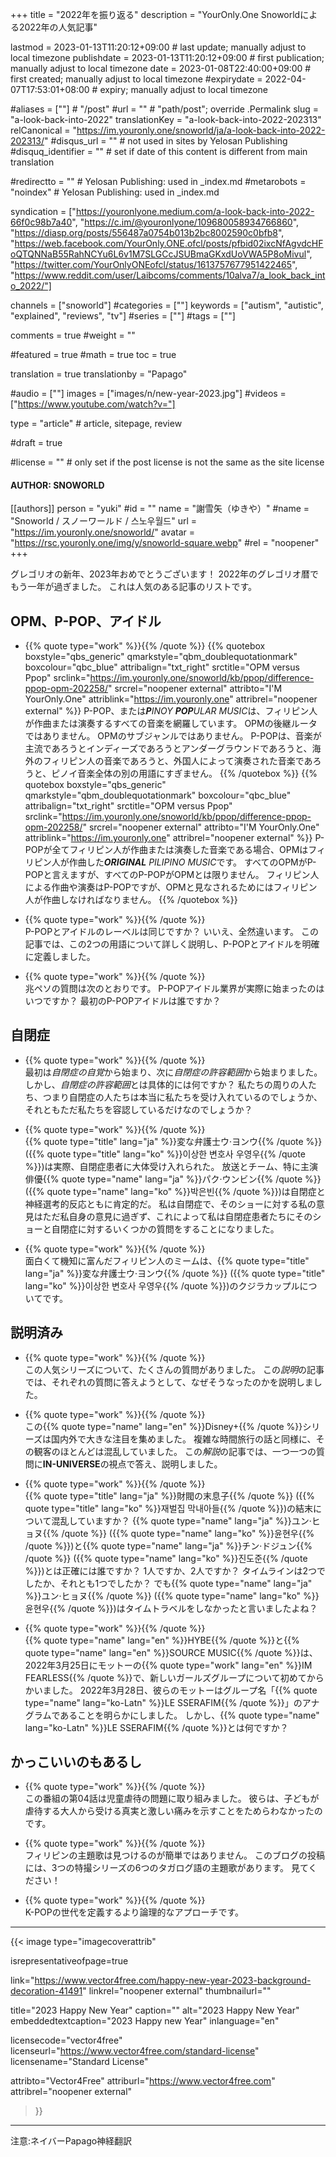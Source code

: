 +++
title = "2022年を振り返る"
description = "YourOnly.One Snoworldによる2022年の人気記事"

lastmod = 2023-01-13T11:20:12+09:00                 # last update; manually adjust to local timezone
publishdate = 2023-01-13T11:20:12+09:00             # first publication; manually adjust to local timezone
date = 2023-01-08T22:40:00+09:00                    # first created; manually adjust to local timezone
#expirydate = 2022-04-07T17:53:01+08:00              # expiry; manually adjust to local timezone

#aliases = [""]                                        # "/post"
#url = ""                                              # "path/post"; override .Permalink
slug = "a-look-back-into-2022"
translationKey = "a-look-back-into-2022-202313"
relCanonical = "https://im.youronly.one/snoworld/ja/a-look-back-into-2022-202313/"
#disqus_url = ""                                       # not used in sites by Yelosan Publishing
#disquq_identifier = ""                                # set if date of this content is different from main translation

#redirectto = ""                                       # Yelosan Publishing: used in _index.md
#metarobots = "noindex"                                # Yelosan Publishing: used in _index.md

syndication = ["https://youronlyone.medium.com/a-look-back-into-2022-66f0c98b7a40", "https://c.im/@youronlyone/109680058934766860", "https://diasp.org/posts/556487a0754b013b2bc8002590c0bfb8", "https://web.facebook.com/YourOnly.ONE.ofcl/posts/pfbid02ixcNfAgvdcHFoQTQNNaB55RahNCYu6L6v1M7SLGCcJSUBmaGKxdUoVWA5P8oMivul", "https://twitter.com/YourOnlyONEofcl/status/1613757677951422465", "https://www.reddit.com/user/Laibcoms/comments/10alva7/a_look_back_into_2022/"]

channels = ["snoworld"]
#categories = [""]
keywords = ["autism", "autistic", "explained", "reviews", "tv"]
#series = [""]
#tags = [""]

comments = true
#weight = ""

#featured = true
#math = true
toc = true

translation = true
translationby = "Papago"

#audio = [""]
images = ["images/n/new-year-2023.jpg"]
#videos = ["https://www.youtube.com/watch?v="]

type = "article"                                             # article, sitepage, review

#draft = true

#license = ""                                          # only set if the post license is not the same as the site license

#### AUTHOR: SNOWORLD ####
[[authors]]
  person = "yuki"
  #id = ""
  name = "謝雪矢（ゆきや）"
  #name = "Snoworld / スノーワールド / 스노우월드"
  url = "https://im.youronly.one/snoworld/"
  avatar = "https://rsc.youronly.one/img/y/snoworld-square.webp"
  #rel = "noopener"
+++

グレゴリオの新年、2023年おめでとうございます！ 2022年のグレゴリオ暦でもう一年が過ぎました。 これは人気のある記事のリストです。

<!--more-->

## OPM、P-POP、アイドル

- {{% quote type="work" %}}[](ppop-vs-opm){{% /quote %}}
{{% quotebox boxstyle="qbs_generic" qmarkstyle="qbm_doublequotationmark" boxcolour="qbc_blue" attribalign="txt_right" srctitle="OPM versus Ppop" srclink="https://im.youronly.one/snoworld/kb/ppop/difference-ppop-opm-202258/" srcrel="noopener external" attribto="I'M YourOnly.One" attriblink="https://im.youronly.one" attribrel="noopener external" %}}
<span lang="en-PH">P-POP</span>、または<span lang="en-PH">***P**INOY **POP**ULAR MUSIC*</span>は、フィリピン人が作曲または演奏するすべての音楽を網羅しています。 <span lang="en-PH">OPM</span>の後継ルータではありません。 <span lang="en-PH">OPM</span>のサブジャンルではありません。 <span lang="en-PH">P-POP</span>は、音楽が主流であろうとインディーズであろうとアンダーグラウンドであろうと、海外のフィリピン人の音楽であろうと、外国人によって演奏された音楽であろうと、ピノイ音楽全体の別の用語にすぎません。
{{% /quotebox %}}
{{% quotebox boxstyle="qbs_generic" qmarkstyle="qbm_doublequotationmark" boxcolour="qbc_blue" attribalign="txt_right" srctitle="OPM versus Ppop" srclink="https://im.youronly.one/snoworld/kb/ppop/difference-ppop-opm-202258/" srcrel="noopener external" attribto="I'M YourOnly.One" attriblink="https://im.youronly.one" attribrel="noopener external" %}}
<span lang="en-PH">P-POP</span>が全てフィリピン人が作曲または演奏した音楽である場合、<span lang="en-PH">OPM</span>はフィリピン人が作曲した<span lang="en-PH">***ORIGINAL** PILIPINO MUSIC*</span>です。 すべての<span lang="en-PH">OPM</span>が<span lang="en-PH">P-POP</span>と言えますが、すべての<span lang="en-PH">P-POP</span>が<span lang="en-PH">OPM</span>とは限りません。 フィリピン人による作曲や演奏は<span lang="en-PH">P-POP</span>ですが、<span lang="en-PH">OPM</span>と見なされるためにはフィリピン人が作曲しなければなりません。
{{% /quotebox %}}

- {{% quote type="work" %}}[](ppop-vs-idols){{% /quote %}}\
  <span lang="en-PH">P-POP</span>とアイドルのレーベルは同じですか？ いいえ、全然違います。 この記事では、この2つの用語について詳しく説明し、<span lang="en-PH">P-POP</span>とアイドルを明確に定義しました。

- {{% quote type="work" %}}[](ppop-idols){{% /quote %}}\
  兆ペソの質問は次のとおりです。 <span lang="en-PH">P-POP</span>アイドル業界が実際に始まったのはいつですか？ 最初の<span lang="en-PH">P-POP</span>アイドルは誰ですか？

## 自閉症

- {{% quote type="work" %}}[](20220717-what-is-autism-acceptance){{% /quote %}}\
  最初は*自閉症の自覚*から始まり、次に*自閉症の許容範囲*から始まりました。 しかし、*自閉症の許容範囲*とは具体的には何ですか？ 私たちの周りの人たち、つまり自閉症の人たちは本当に私たちを受け入れているのでしょうか、それともただ私たちを容認しているだけなのでしょうか？

- {{% quote type="work" %}}[](20220920-extraordinary-attorney-woo-and-autism){{% /quote %}}\
  {{% quote type="title" lang="ja" %}}変な弁護士ウ·ヨンウ{{% /quote %}} ({{% quote type="title" lang="ko" %}}이상한 변호사 우영우{{% /quote %}})は実際、自閉症患者に大体受け入れられた。 放送とチーム、特に主演俳優{{% quote type="name" lang="ja" %}}パク·ウンビン{{% /quote %}} ({{% quote type="name" lang="ko" %}}박은빈{{% /quote %}})は自閉症と神経選考的反応ともに肯定的だ。 私は自閉症で、そのショーに対する私の意見はただ私自身の意見に過ぎず、これによって私は自閉症患者たちにそのショーと自閉症に対するいくつかの質問をすることになりました。

- {{% quote type="work" %}}[](20220817-whale-couple-filipino-memes){{% /quote %}}\
  面白くて機知に富んだフィリピン人のミームは、{{% quote type="title" lang="ja" %}}変な弁護士ウ·ヨンウ{{% /quote %}} ({{% quote type="title" lang="ko" %}}이상한 변호사 우영우{{% /quote %}})のクジラカップルについてです。

## 説明済み

- {{% quote type="work" %}}[](20220211-all-of-us-are-dead-explained){{% /quote %}}\
  この人気シリーズについて、たくさんの質問がありました。 この*説明*の記事では、それぞれの質問に答えようとして、なぜそうなったのかを説明しました。

- {{% quote type="work" %}}[](20220426-grid-explained){{% /quote %}}\
  この{{% quote type="name" lang="en" %}}Disney+{{% /quote %}}シリーズは国内外で大きな注目を集めました。 複雑な時間旅行の話と同様に、その観客のほとんどは混乱していました。 この*解説*の記事では、一つ一つの質問に**IN-UNIVERSE**の視点で答え、説明しました。

- {{% quote type="work" %}}[](20221226-reborn-rich-explained){{% /quote %}}\
  {{% quote type="title" lang="ja" %}}財閥の末息子{{% /quote %}} ({{% quote type="title" lang="ko" %}}재벌집 막내아들{{% /quote %}})の結末について混乱していますか？ {{% quote type="name" lang="ja" %}}ユン·ヒョヌ{{% /quote %}} ({{% quote type="name" lang="ko" %}}윤현우{{% /quote %}})と{{% quote type="name" lang="ja" %}}チン·ドジュン{{% /quote %}} ({{% quote type="name" lang="ko" %}}진도준{{% /quote %}})とは正確には誰ですか？ 1人ですか、2人ですか？ タイムラインは2つでしたか、それとも1つでしたか？ でも{{% quote type="name" lang="ja" %}}ユン·ヒョヌ{{% /quote %}} ({{% quote type="name" lang="ko" %}}윤현우{{% /quote %}})はタイムトラベルをしなかったと言いましたよね？

- {{% quote type="work" %}}[](20220329-le-sserafim-the-name){{% /quote %}}\
  {{% quote type="name" lang="en" %}}HYBE{{% /quote %}}と{{% quote type="name" lang="en" %}}SOURCE MUSIC{{% /quote %}}は、2022年3月25日にモットーの{{% quote type="work" lang="en" %}}IM FEARLESS{{% /quote %}}で、新しいガールズグループについて初めてからかいました。 2022年3月28日、彼らのモットーはグループ名「{{% quote type="name" lang="ko-Latn" %}}LE SSERAFIM{{% /quote %}}」のアナグラムであることを明らかにしました。 しかし、{{% quote type="name" lang="ko-Latn" %}}LE SSERAFIM{{% /quote %}}とは何ですか？

## かっこいいのもあるし

- {{% quote type="work" %}}[](20220914-the-law-cafe-episode-04){{% /quote %}}\
  この番組の第04話は児童虐待の問題に取り組みました。 彼らは、子どもが虐待する大人から受ける真実と激しい痛みを示すことをためらわなかったのです。

- {{% quote type="work" %}}[](20220208-tagalog-tokusatsu-theme-songs){{% /quote %}}\
  フィリピンの主題歌は見つけるのが簡単ではありません。 このブログの投稿には、3つの特撮シリーズの6つのタガログ語の主題歌があります。 見てください！

- {{% quote type="work" %}}[](kpop-generations){{% /quote %}}\
  K-POPの世代を定義するより論理的なアプローチです。

---

{{< image
  type="imagecoverattrib"

  isrepresentativeofpage=true

  link="https://www.vector4free.com/happy-new-year-2023-background-decoration-41491"
  linkrel="noopener external"
  thumbnailurl=""

  title="2023 Happy New Year"
  caption=""
  alt="2023 Happy New Year"
  embeddedtextcaption="2023 Happy new Year"
  inlanguage="en"

  licensecode="vector4free"
  licenseurl="https://www.vector4free.com/standard-license"
  licensename="Standard License"

  attribto="Vector4Free"
  attriburl="https://www.vector4free.com"
  attribrel="noopener external"
>}}

---

注意:ネイバーPapago神経翻訳
